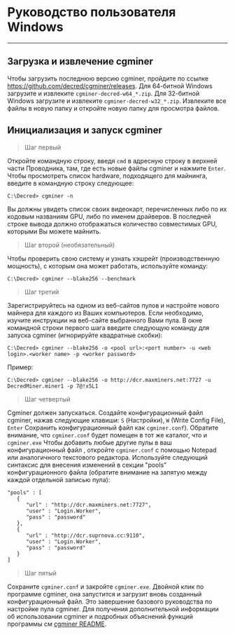 # <i class="fa fa-windows"></i> Руководство пользователя Windows

---

## <i class="fa fa-download"></i> Загрузка и извлечение cgminer

Чтобы загрузить последнюю версию cgminer, пройдите по ссылке https://github.com/decred/cgminer/releases. Для 64-битной Windows загрузите и извлеките `cgminer-decred-w64_*.zip`. Для 32-битной Windows загрузите и извлеките `cgminer-decred-w32_*.zip`. Извлеките все файлы в новую папку и откройте новую папку для просмотра файлов.

## <i class="fa fa-play-circle"></i> Инициализация и запуск cgminer

> Шаг первый

Откройте командную строку, введя `cmd` в адресную строку в верхней части Проводника, там, где есть новые файлы cgminer и нажмите `Enter`. Чтобы просмотреть список hardware, подходящего для майнинга, введите в командную строку следующее:

```no-highlight
C:\Decred> cgminer -n
```

Вы должны увидеть список своих видеокарт, перечисленных либо по их кодовым названиям GPU, либо по именем драйверов. В последней строке вывода должно отображаться количество совместимых GPU, которыми Вы можете майнить.

> Шаг второй (необязательный)

Чтобы проверить свою систему и узнать хэшрейт (производственную мощность), с которым она может работать, используйте команду:

```no-highlight
C:\Decred> cgminer --blake256 --benchmark
```

> Шаг третий

Зарегистрируйтесь на одном из веб-сайтов пулов и настройте нового майнера для каждого из Ваших компьютеров. Если необходимо, изучите инструкции на веб-сайте выбранного Вами пула. В окне командной строки первого шага введите следующую команду для запуска cgminer (игнорируйте квадратные скобки):

```no-highlight
C:\Decred> cgminer --blake256 -o <pool url>:<port number> -u <web login>.<worker name> -p <worker password>
```

Пример:

```no-highlight
C:\Decred> cgminer --blake256 -o http://dcr.maxminers.net:7727 -u DecredMiner.miner1 -p 7@!x5L1
```

> Шаг четвертый

Cgminer должен запускаться. Создайте конфигурационный файл cgminer, нажав следующие клавиши:  `S` (Настройки), `W` (Write Config File), `Enter` Сохранить конфигурационный файл как `cgminer.conf`). Обратите внимание, что `cgminer.conf` будет помещен в тот же каталог, что и `cgminer.exe` Чтобы добавить любые другие пулы в ваш конфигурационный файл , откройте `cgminer.conf` с помощью Notepad или аналогичного текстового редактора. Используйте следующий синтаксис для внесения изменений в секции "pools" конфигурационного файла (обратите внимание на запятую между каждой отдельной записью пула):

```no-highlight
"pools" : [
   {
      "url" : "http://dcr.maxminers.net:7727",
      "user" : "Login.Worker",
      "pass" : "password"
   },
   {
      "url" : "http://dcr.suprnova.cc:9110",
      "user" : "Login.Worker",
      "pass" : "password"
   }
]
```

> Шаг пятый

Сохраните `cgminer.conf` и закройте `cgminer.exe`. Двойной клик по программе cgminer, она запустится и загрузит вновь созданный конфигурационный файл. Это завершение базового руководства по настройке пула cgminer. Для получения дополнительной информации об использовании cgminer и подробных объяснений функций программы см [cgminer README](https://github.com/decred/cgminer/blob/3.7/README).
